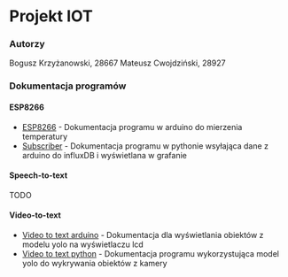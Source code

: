# Projekt IOT

### Autorzy

Bogusz Krzyżanowski, 28667
Mateusz Cwojdziński, 28927

### Dokumentacja programów

#### ESP8266

* [ESP8266](https://github.com/mcwojdzinski/mqtt-temperature/blob/main/esp8266.md) - Dokumentacja programu w arduino do mierzenia temperatury
* [Subscriber](https://github.com/mcwojdzinski/mqtt-temperature/blob/main/subscriber.md) - Dokumentacja programu w pythonie wsyłająca dane z arduino do influxDB i wyświetlana w grafanie

#### Speech-to-text

TODO

#### Video-to-text

* [Video to text arduino](https://github.com/mcwojdzinski/mqtt-temperature/blob/main/video-to-text-arduino.md) - Dokumentacja dla wyświetlania obiektów z modelu yolo na wyświetlaczu lcd
* [Video to text python](https://github.com/mcwojdzinski/mqtt-temperature/blob/main/video-to-text-python.md) - Dokumentacja programu wykorzystująca model yolo do wykrywania obiektów z kamery
